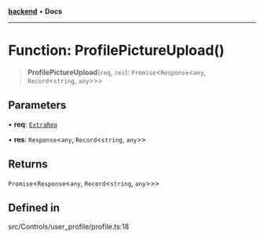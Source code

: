 [**backend**](../../../../README.md) • **Docs**

***

# Function: ProfilePictureUpload()

> **ProfilePictureUpload**(`req`, `res`): `Promise`\<`Response`\<`any`, `Record`\<`string`, `any`\>\>\>

## Parameters

• **req**: [`ExtraReq`](../../../../type/interfaces/ExtraReq.md)

• **res**: `Response`\<`any`, `Record`\<`string`, `any`\>\>

## Returns

`Promise`\<`Response`\<`any`, `Record`\<`string`, `any`\>\>\>

## Defined in

src/Controls/user\_profile/profile.ts:18
